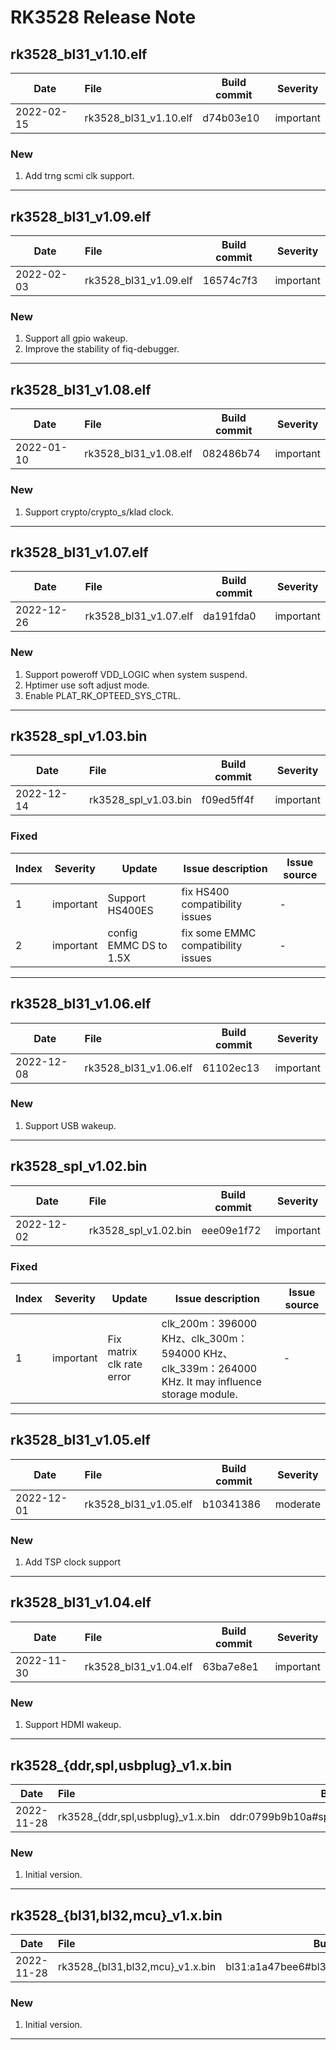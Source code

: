 # RK3528 Release Note

## rk3528_bl31_v1.10.elf

| Date       | File                  | Build commit | Severity  |
| ---------- | :-------------------- | ------------ | --------- |
| 2022-02-15 | rk3528_bl31_v1.10.elf | d74b03e10    | important |

### New

1. Add trng scmi clk support.

------

## rk3528_bl31_v1.09.elf

| Date       | File                  | Build commit | Severity  |
| ---------- | :-------------------- | ------------ | --------- |
| 2022-02-03 | rk3528_bl31_v1.09.elf | 16574c7f3    | important |

### New

1. Support all gpio wakeup.
2. Improve the stability of fiq-debugger.

------

## rk3528_bl31_v1.08.elf

| Date       | File                  | Build commit | Severity  |
| ---------- | :-------------------- | ------------ | --------- |
| 2022-01-10 | rk3528_bl31_v1.08.elf | 082486b74    | important |

### New

1. Support crypto/crypto_s/klad clock.

------

## rk3528_bl31_v1.07.elf

| Date       | File                  | Build commit | Severity  |
| ---------- | :-------------------- | ------------ | --------- |
| 2022-12-26 | rk3528_bl31_v1.07.elf | da191fda0    | important |

### New

1. Support poweroff VDD_LOGIC when system suspend.
2. Hptimer use soft adjust mode.
3. Enable PLAT_RK_OPTEED_SYS_CTRL.

------

## rk3528_spl_v1.03.bin

| Date       | File                 | Build commit | Severity |
| ---------- | :------------------- | ----------- | -------- |
| 2022-12-14 | rk3528_spl_v1.03.bin | f09ed5ff4f  | important|

### Fixed

| Index | Severity  | Update                 | Issue description                  | Issue source |
| ----- | --------- | ---------------------- | ---------------------------------- | ------------ |
| 1     | important | Support HS400ES        | fix HS400 compatibility issues     | -            |
| 2     | important | config EMMC DS to 1.5X | fix some EMMC compatibility issues | -            |

------

## rk3528_bl31_v1.06.elf

| Date       | File                  | Build commit | Severity  |
| ---------- | :-------------------- | ------------ | --------- |
| 2022-12-08 | rk3528_bl31_v1.06.elf | 61102ec13    | important |

### New

1. Support USB wakeup.

------

## rk3528_spl_v1.02.bin

| Date       | File                 | Build commit | Severity  |
| ---------- | :------------------- | ------------ | --------- |
| 2022-12-02 | rk3528_spl_v1.02.bin | eee09e1f72   | important |

### Fixed

| Index | Severity  | Update                    | Issue description                                            | Issue source |
| ----- | --------- | ------------------------- | ------------------------------------------------------------ | ------------ |
| 1     | important | Fix matrix clk rate error | clk_200m：396000 KHz、clk_300m：594000 KHz、clk_339m：264000 KHz. It may influence storage module. | -            |

------

## rk3528_bl31_v1.05.elf

| Date       | File                  | Build commit | Severity |
| ---------- | :-------------------- | ------------ | -------- |
| 2022-12-01 | rk3528_bl31_v1.05.elf | b10341386    | moderate |

### New

1. Add TSP clock support

------

## rk3528_bl31_v1.04.elf

| Date       | File                  | Build commit | Severity  |
| ---------- | :-------------------- | ------------ | --------- |
| 2022-11-30 | rk3528_bl31_v1.04.elf | 63ba7e8e1    | important |

### New

1. Support HDMI wakeup.

------

## rk3528_{ddr,spl,usbplug}_v1.x.bin

| Date       | File                              | Build commit                                | Severity  |
| ---------- | :-------------------------------- | ------------------------------------------- | --------- |
| 2022-11-28 | rk3528_{ddr,spl,usbplug}_v1.x.bin | ddr:0799b9b10a#spl:c52427059#usbplug:4eade6 | important |

### New

1. Initial version.

------

## rk3528_{bl31,bl32,mcu}_v1.x.bin

| Date       | File                            | Build commit                              | Severity  |
| ---------- | :------------------------------ | ----------------------------------------- | --------- |
| 2022-11-28 | rk3528_{bl31,bl32,mcu}_v1.x.bin | bl31:a1a47bee6#bl32:3c36a5cb#mcu:76d14059 | important |

### New

1. Initial version.

------

